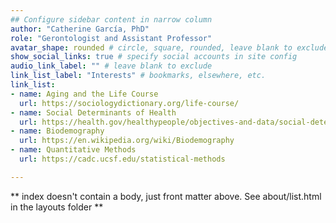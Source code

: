 ```yaml
---
## Configure sidebar content in narrow column
author: "Catherine García, PhD"
role: "Gerontologist and Assistant Professor"
avatar_shape: rounded # circle, square, rounded, leave blank to exclude
show_social_links: true # specify social accounts in site config
audio_link_label: "" # leave blank to exclude
link_list_label: "Interests" # bookmarks, elsewhere, etc.
link_list:
- name: Aging and the Life Course
  url: https://sociologydictionary.org/life-course/
- name: Social Determinants of Health
  url: https://health.gov/healthypeople/objectives-and-data/social-determinants-health
- name: Biodemography
  url: https://en.wikipedia.org/wiki/Biodemography
- name: Quantitative Methods
  url: https://cadc.ucsf.edu/statistical-methods

---
```


** index doesn't contain a body, just front matter above.
See about/list.html in the layouts folder **